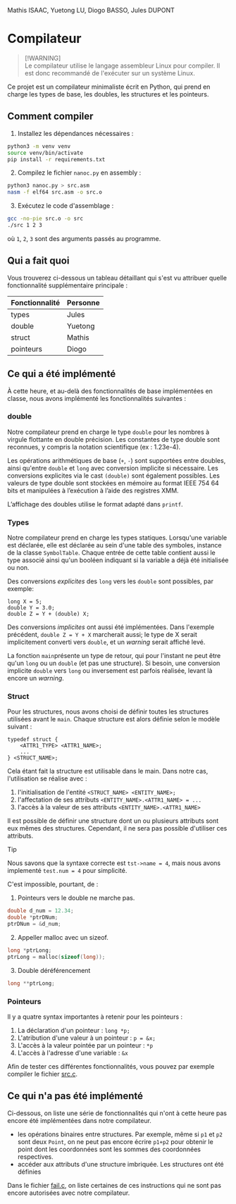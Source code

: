 Mathis ISAAC, Yuetong LU, Diogo BASSO, Jules DUPONT

# Compilateur

> [!WARNING]\
> Le compilateur utilise le langage assembleur Linux pour compiler. Il est donc
> recommandé de l'exécuter sur un système Linux.

Ce projet est un compilateur minimaliste écrit en Python, qui prend en charge
les types de base, les doubles, les structures et les pointeurs.

## Comment compiler

1. Installez les dépendances nécessaires :

```bash
python3 -m venv venv
source venv/bin/activate
pip install -r requirements.txt
```

2. Compilez le fichier `nanoc.py` en assembly :

```bash
python3 nanoc.py > src.asm 
nasm -f elf64 src.asm -o src.o
```

3. Exécutez le code d'assemblage :

```bash
gcc -no-pie src.o -o src
./src 1 2 3
```

où `1`, `2`, `3` sont des arguments passés au programme.

## Qui a fait quoi

Vous trouverez ci-dessous un tableau détaillant qui s'est vu attribuer quelle
fonctionnalité supplémentaire principale :

| Fonctionnalité | Personne |
| -------------- | -------- |
| types          | Jules    |
| double         | Yuetong  |
| struct         | Mathis   |
| pointeurs      | Diogo    |

## Ce qui a été implémenté

À cette heure, et au-delà des fonctionnalités de base implémentées en classe,
nous avons implémenté les fonctionnalités suivantes :

### double

Notre compilateur prend en charge le type `double` pour les nombres à virgule
flottante en double précision. Les constantes de type double sont reconnues, y
compris la notation scientifique (ex : 1.23e-4).

Les opérations arithmétiques de base (`+`, `-`) sont supportées entre doubles,
ainsi qu'entre `double` et `long` avec conversion implicite si nécessaire. Les
conversions explicites via le cast `(double)` sont également possibles. Les
valeurs de type double sont stockées en mémoire au format IEEE 754 64 bits et
manipulées à l’exécution à l’aide des registres XMM.

L’affichage des doubles utilise le format adapté dans `printf`.

### Types

Notre compilateur prend en charge les types statiques. Lorsqu'une variable est
déclarée, elle est déclarée au sein d'une table des symboles, instance de la
classe `SymbolTable`. Chaque entrée de cette table contient aussi le type
associé ainsi qu'un booléen indiquant si la variable a déjà été initialisée ou
non.

Des conversions _explicites_ des `long` vers les `double` sont possibles, par
exemple:

```
long X = 5;
double Y = 3.0;
double Z = Y + (double) X;
```

Des conversions _implicites_ ont aussi été implémentées. Dans l'exemple
précédent, `double Z = Y + X` marcherait aussi; le type de X serait
implicitement converti vers `double`, et un _warning_ serait affiché levé.

La fonction `main`présente un type de retour, qui pour l'instant ne peut être
qu'un `long` ou un `double` (et pas une structure). Si besoin, une conversion
implicite `double` vers `long` ou inversement est parfois réalisée, levant là
encore un _warning_.

### Struct

Pour les structures, nous avons choisi de définir toutes les structures
utilisées avant le `main`. Chaque structure est alors définie selon le modèle
suivant :

```
typedef struct {
    <ATTR1_TYPE> <ATTR1_NAME>;
    ...
} <STRUCT_NAME>;
```

Cela étant fait la structure est utilisable dans le main. Dans notre cas,
l'utilisation se réalise avec :

1. l'initialisation de l'entité `<STRUCT_NAME> <ENTITY_NAME>;`
2. l'affectation de ses attributs `<ENTITY_NAME>.<ATTR1_NAME> = ...`
3. l'accès à la valeur de ses attributs `<ENTITY_NAME>.<ATTR1_NAME>`

Il est possible de définir une structure dont un ou plusieurs attributs sont eux
mêmes des structures. Cependant, il ne sera pas possible d'utiliser ces
attributs.

> [!TIP]
> Nous savons que la syntaxe correcte est `tst->name = 4`, mais nous avons
> implementé `test.num = 4` pour simplicité.

C'est impossible, pourtant, de :

1. Pointeurs vers le double ne marche pas.

```c
double d_num = 12.34;
double *ptrDNum;
ptrDNum = &d_num;
```

2. Appeller malloc avec un sizeof.

```c
long *ptrLong;
ptrLong = malloc(sizeof(long));
```

3. Double déréférencement

```c
long **ptrLong;
```

### Pointeurs

Il y a quatre syntax importantes à retenir pour les pointeurs :

1. La déclaration d'un pointeur : `long *p;`
2. L'atribution d'une valeur à un pointeur : `p = &x;`
3. L'accès à la valeur pointée par un pointeur : `*p`
4. L'accès à l'adresse d'une variable : `&x`

Afin de tester ces différentes fonctionnalités, vous pouvez par exemple compiler
le fichier [src.c](src.c).

## Ce qui n'a pas été implémenté

Ci-dessous, on liste une série de fonctionnalités qui n'ont à cette heure pas
encore été implémentées dans notre compilateur.

- les opérations binaires entre structures. Par exemple, même si `p1` et `p2`
  sont deux `Point`, on ne peut pas encore écrire `p1+p2` pour obtenir le point
  dont les coordonnées sont les sommes des coordonnées respectives.
- accéder aux attributs d'une structure imbriquée. Les structures ont été
  définies

Dans le fichier [fail.c](fail.c), on liste certaines de ces instructions qui ne
sont pas encore autorisées avec notre compilateur.
